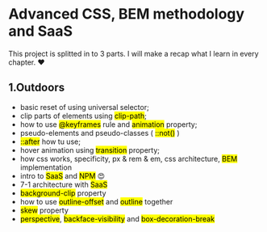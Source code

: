 # Advanced CSS, BEM methodology and SaaS

This project is splitted in to 3 parts. I will make a recap what I learn in every chapter. :heart:

## 1.Outdoors

- basic reset of using universal selector;
- clip parts of elements using <mark>clip-path</mark>;
- how to use <mark>@keyframes</mark> rule and <mark>animation</mark> property;
- pseudo-elements and pseudo-classes ( <mark>::not()</mark> )
- <mark>::after</mark> how tu use;
- hover animation using <mark>transition</mark> property;
- how css works, specificity, px & rem & em, css architecture, <mark>BEM</mark> implementation
- intro to <mark>SaaS</mark> and <mark>NPM</mark> :heart_eyes:
- 7-1 architecture with <mark>SaaS</mark>
- <mark>background-clip</mark> property
- how to use <mark>outline-offset</mark> and <mark>outline</mark> together
- <mark>skew</mark> property
- <mark>perspective</mark>, <mark>backface-visibility</mark> and <mark>box-decoration-break</mark>
